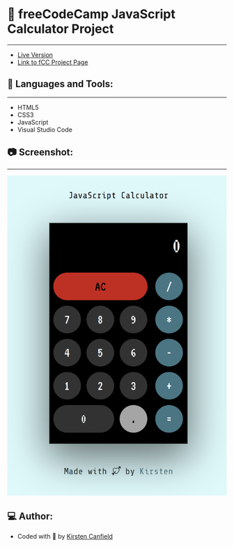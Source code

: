 # :notebook: freeCodeCamp JavaScript Calculator Project
------
+ [Live Version](https://codepen.io/chillhumanoid/full/XWYvBvX)
+ [Link to fCC Project Page](https://www.freecodecamp.org/learn/front-end-development-libraries/front-end-development-libraries-projects/build-a-javascript-calculator)

## :wrench: Languages and Tools:
------
+ HTML5
+ CSS3
+ JavaScript
+ Visual Studio Code

## :camera: Screenshot:
------
![Project Preview](https://github.com/ChillHumanoid/fCC-JavaScript-Calculator/blob/main/project-preview.png)

## :computer: Author:
+ Coded with :blue_heart: by [Kirsten Canfield](https://github.com/ChillHumanoid)

 
